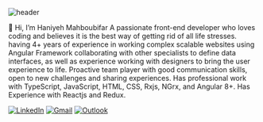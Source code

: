![header](https://capsule-render.vercel.app/api?text=Welcome%20To%20My%20GitHub!&type=Waving&animation=blinking)

👋 Hi, I’m Haniyeh Mahboubifar
A passionate front-end developer who loves coding and believes it is the best way of getting rid of all life stresses.
having 4+ years of experience in working complex scalable websites using Angular Framework collaborating with other specialists to define data interfaces, as well as experience working with designers to bring the user experience to life.
Proactive team player with good communication skills, open to new challenges and sharing experiences. 
Has professional work with TypeScript, JavaScript, HTML, CSS, Rxjs, NGrx, and Angular 8+.
Has Experience with Reactjs and Redux.

[![LinkedIn](https://img.shields.io/badge/linkedin-%230077B5.svg?style=for-the-badge&logo=linkedin&logoColor=white)](https://www.linkedin.com/in/hanimhf)
[![Gmail](https://img.shields.io/badge/Gmail-D14836?style=for-the-badge&logo=gmail&logoColor=white)](hanieh.mahboobifar20@gmail.com)
[![Outlook](https://img.shields.io/badge/Microsoft_Outlook-0078D4?style=for-the-badge&logo=microsoft-outlook&logoColor=white)](hanimf@outlook.com)


